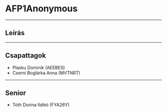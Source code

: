 # AFP1Anonymous

---

## Leírás

---

## Csapattagok

+ Plasku Dominik (AEEBES)
+ Cserni Boglárka Anna (MVTNRT)


---

## Senior

+ Tóth Dorina Ildikó (FYA26Y)